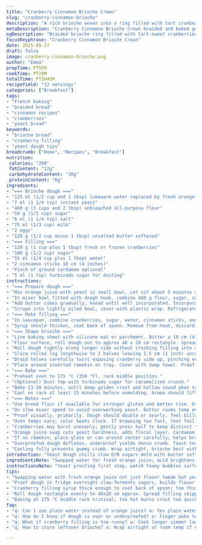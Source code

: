 ```yaml
---
title: "Cranberry Cinnamon Brioche Crown"
slug: "cranberry-cinnamon-brioche"
description: "A rich brioche woven into a ring filled with tart cranberries simmered in cinnamon syrup. Yeast dough slow-chilled overnight for flavor depth and texture. Dough kiln-soft butter and eggs create tender crumb. Filling bubbling with fresh cranberries, spiced warm; some crushed for rustic bite. Braided crown shaped around ramekin, proofed till puffed, golden as toasted sugar sprinkles. Baking releases cinnamon notes, glossy crust cracks slightly. A twist replaces water with orange juice, pepped with a hint of cardamom in syrup, elevating aroma and zing. Uncomplicated steps yet demands intuition for dough softness, proof rise, and doneness cues. Even crumb and balanced tart-sweet finish guaranteed. Twelve slices, perfect as breakfast treat or teatime’s star."
metaDescription: "Cranberry Cinnamon Brioche Crown braided and baked golden with tart cranberry-cinnamon filling, orange juice swap, proofing cues, layered textures, scent hints."
ogDescription: "Braided brioche ring filled with tart-sweet cranberries simmered in cinnamon syrup, proofed slow. Orange juice lifts flavors, crust crackles, aroma fills kitchen."
focusKeyphrase: "Cranberry Cinnamon Brioche Crown"
date: 2025-09-27
draft: false
image: cranberry-cinnamon-brioche.png
author: "Emma"
prepTime: PT55M
cookTime: PT28M
totalTime: PT1H45M
recipeYield: "12 servings"
categories: ["Breakfast"]
tags:
- "French baking"
- "braided bread"
- "cinnamon recipes"
- "cranberries"
- "yeast bread"
keywords:
- "brioche bread"
- "cranberry filling"
- "yeast dough tips"
breadcrumb: ["Home", "Recipes", "Breakfast"]
nutrition: 
 calories: "290"
 fatContent: "12g"
 carbohydrateContent: "38g"
 proteinContent: "6g"
ingredients:
- "=== Brioche dough ==="
- "125 ml (1/2 cup and 1 tbsp) lukewarm water replaced by fresh orange juice"
- "7 ml (1 1/4 tsp) instant yeast"
- "460 g (3 cups and 2 tbsp) unbleached all-purpose flour"
- "50 g (1/5 cup) sugar"
- "6 ml (1 1/4 tsp) salt"
- "75 ml (1/3 cup) milk"
- "2 eggs"
- "120 g (1/2 cup minus 1 tbsp) unsalted butter softened"
- "=== Filling ==="
- "110 g (1 cup plus 1 tbsp) fresh or frozen cranberries"
- "100 g (1/2 cup) sugar"
- "55 ml (1/4 cup plus 1 tbsp) water"
- "2 cinnamon sticks 10 cm (4 inches)"
- "Pinch of ground cardamom optional"
- "5 ml (1 tsp) turbinado sugar for dusting"
instructions:
- "=== Prepare dough ==="
- "Mix orange juice with yeast in small bowl. Let sit about 5 minutes until foamy and dissolved. Use orange juice to replace water; adds brightness."
- "In mixer bowl fitted with dough hook, combine 460 g flour, sugar, salt. Add yeast mixture, milk, eggs. Mix 4-6 minutes medium speed till shaggy dough starts forming."
- "Add butter cubes gradually, knead until well incorporated. Incorporate remaining 10-15 g flour to loosen dough if sticky, aims for soft but elastic dough."
- "Scrape into lightly oiled bowl, cover with plastic wrap. Refrigerate minimum 7 hours up to overnight for flavor development and easier shaping."
- "=== Make filling ==="
- "In saucepan, combine cranberries, sugar, water, cinnamon sticks, and cardamom pinch. Bring to gentle boil over medium heat, reduce to simmer for 8-12 minutes."
- "Syrup should thicken, coat back of spoon. Remove from heat, discard cinnamon sticks. Slightly mash half berries with fork; leave some whole for texture. Cool to room temp."
- "=== Shape brioche ==="
- "Line baking sheet with silicone mat or parchment. Butter a 10 cm (4-inch) ramekin on outside. Invert onto baking sheet center—creates ring form."
- "Flour surface, roll dough out to approx 48 x 28 cm rectangle. Spread cooled cranberry filling evenly skipping edges for seam strength."
- "Roll dough tightly along longer side without crushing filling into a long tube. Position seam side up."
- "Slice rolled log lengthwise to 2 halves leaving 2.5 cm (1 inch) uncut at one end—preserves ring integrity."
- "Braid halves carefully twist exposing cranberry side up, pinching ends together, looping ends under braid to form closed circle."
- "Place around inverted ramekin on tray. Cover with damp towel. Proof at room temp 40-50 minutes till dough visibly swollen, finger poke leaves slow spring back."
- "=== Bake ==="
- "Preheat oven to 175 °C (350 °F), rack middle position."
- "(Optional) Dust top with turbinado sugar for caramelized crunch."
- "Bake 23-28 minutes, until deep golden crust and hollow sound when tapped underneath."
- "Cool on rack at least 15 minutes before unmolding. Aroma should lift cinnamon and citrus notes."
- "=== Notes ==="
- "Use bread flour if available for stronger gluten and better rise. Otherwise all-purpose is fine, flour amounts may vary slightly. Adjust flour to keep dough soft but manageable."
- "On slow mixer speed to avoid overworking yeast. Butter rooms temp ensures smooth incorporation. Cold butter chunks risk greasy specks."
- "Proof visually, primarily. Dough should double or nearly, feel billowy."
- "Oven temps vary; color beats clock. If browning too fast, tent foil last 5 minutes."
- "Cranberries may burst unevenly; gently press half to keep distinct texture contrast."
- "Orange juice swap cuts yeast harshness, adds floral layer. Cardamom optional, but subtle spike worth trying."
- "If no ramekin, place glass or can around center carefully; helps braid keep shape during proof."
- "Overproofed dough deflates, underproof yields dense crumb. Touch test essential."
- "Cooling fully prevents gummy crumb. Wrap airtight, brioche best within 2 days or frozen tightly sealed."
introduction: "Yeast dough chills slow O/N sugars meld with butter softness. Not just sugar rubbing smooth but layering textures. Cranberries bubbled in cinnamon syrup—always stirring, smelling sharp spice warming kitchen. Orange juice swap brightens yeast’s wet bite—learned that last winter when yeast felt dull. Dough rolling praised meaty effort, filling slightly tart, half berries crushed for rustic punch. Braid techniques a dance of tension and softness; shape must hold or unravel backstage mess. Proof feels more than timed rise, poke with finger—bounce back means life still inside. Baking crackle, sugar caramelize, crust colors golden deep—eyes tell more than timer beeps. Cool on rack, steam escapes, crumb tight beats gummy traps. Twelve slices fanned on platter, fleeting seconds before aromas vanish. A crown fitting for morning or whispered teatime indulgence. Practice makes perfect; dough lessons never stop."
ingredientsNote: "Swapped water for fresh orange juice; acid brightens yeast activity and deepens flavor. Cardamom bit optional but no regrets adding that nuance sometimes missing with cinnamon alone. Butter softened not melted—melting fat ruins gluten structure, cream it well into dough avoid greasy spots. Flour varies per batch—start lower, add gradually, look for tacky not sticky feel—dough should stretch, bounce back, gentle pull tight but pliable. Frozen cranberries fine but thaw before cooking; they bleed liquid fast, may dilute syrup—hold fire till thick coat. Sugar ratios balanced to let cranberries tartness shine, can adjust up slightly if preferred sweeter layers. Turbinado or demerara sugar dusting adds crunch and visual sparkle; plain granulated fine but loses rustic textured bite. If no ramekin, upside canned vegetables with smooth sides help ring shape stay round during proof. Refrigerating dough slow-ferments for flavor, brings clean yeast, mellows sugar, builds tensile dough with tight crumb—skip fridge, risk bland flavor and sticky handling."
instructionsNote: "Yeast proofing first step, watch foamy bubbles surface—if none, replace yeast. Use mixer with dough hook saves time, build gluten gently; mixing 5 minutes enough without overheating dough. Incorporate butter gradually—slow add lets dough emulsify fat better, prevents greasy clumps. Rest dough bulk in fridge overnight; cold retards yeast but develops flavor, easier to shape. Syrup reduction must coat spoon back thickly—thin syrup means runny filling and soggier dough; simmer patiently, low medium heat. After rolling, cut lengthwise carefully—not all the way, keep anchor to retain ring shape. When braiding, keep filling side up for pretty twisted view, pinch ends tight, tuck under; else bread spills filling during bake. Proof visually—finger test beats clock; poke and look for slow bounce back. Oven temps vary, gold crust rather than exact time. Sugar dusting optional but caramelizes under heat, adds crackly top texture. Cooling on rack prevents steam sogging crust—key for brioche texture. Unmold carefully, use offset spatula to lift ring from ramekin base. Serve warm, slight crumb stretch with tart-sweet cranberry contrasts best enjoyed fresh but freezes well."
tips:
- "Swapping water with fresh orange juice not just flavor tweak but yeast boost; acidity brightens yeast activity, watch proof times—might shorten slightly. Butter softened room temp must be truly soft not melted; melted fat breaks gluten strands, leads to greasy crumb. Knead gradually adding flour sparingly; dough should feel tacky not wet or stiff. I add last 10-15 g flour only if sticky, aim elastic texture; bounce back on poke key for readiness."
- "Proof dough in fridge overnight slow-ferments sugars, builds flavor complexly, texture tightens yet remains soft. Cover tight with plastic wrap to avoid drying. When proofing later after shaping, finger poke test beats timer; slow spring back means dough alive, finger poke leaves quick rebound—overproof loses spring, underproof denser crumb. Ambient temps vary; adjust times accordingly."
- "Cranberry filling syrup thick enough to coat back of spoon; too thin makes soggy dough, wait longer simmer low-medium heat. Removing cinnamon sticks before rolling avoids bitter notes. Crushing half berries adds rustic texture contrast. Cool filling fully before spreading or dough sogs. Cardamom pinch subtle but adds warm spike if using."
- "Roll dough rectangle evenly to 48x28 cm approx. Spread filling skipping edges for clean seam. Roll tightly along long side; loose roll means filling escapes during bake. Slicing rolled log lengthwise but leaving 2.5 cm uncut at one end anchors ring shape during braiding. Twist braid exposing filling side up—pattern visible when baked. Pinch ends firmly, tuck under for closed circle; else filling leaks and shape falls apart."
- "Baking at 175 °C middle rack critical; too hot burns crust too quick, too low prevents crust color and caramelization. Sugar dusting optional but caramelizes adding crunch and shine. Cool on rack fully; warm brioche fragile, steam escaping stops gummy crumb. Unmolding carefully with offset spatula preserves shape. Store brioche wrapped airtight, best eaten within 2 days, freezes well tightly sealed."
faq:
- "q: Can I use plain water instead of orange juice? a: Yes plain water works but less bright citrus note. Orange juice adds acid helps yeast bloom quicker, cuts yeast harshness. Without it proof might take a bit longer. Could try lemon juice pinch too but alters flavor. Water neutral, no lift in aroma."
- "q: How do I know if dough is over or underproofed? a: Finger poke test main guide. Slow spring back means good proof. Fast bounce back means underproofed—needs more time. No spring or collapsing means overproofed—gluten broken down, will deflate in oven, crumb dense. Adjust next batch proof times. Don’t rely on clock only."
- "q: What if cranberry filling is too runny? a: Cook longer simmer low till syrup coats spoon. Stir frequently avoid burning bottom. If still thin, add small amount sugar for thickening without extra moisture. Drain excess liquid before spreading. Use fresh or thaw frozen cranberries fully drained to prevent watery mix."
- "q: How to store leftover brioche? a: Wrap airtight at room temp if eating soon - soft crust lasts 1-2 days. Refrigeration toughens crust and crumb. Freeze tightly in plastic wrap plus bag. Defrost sealed then warm slightly to revive texture but avoid overheating or drying out. Reheat wrapped in foil mid oven temp improves crumb softness."

---
```

